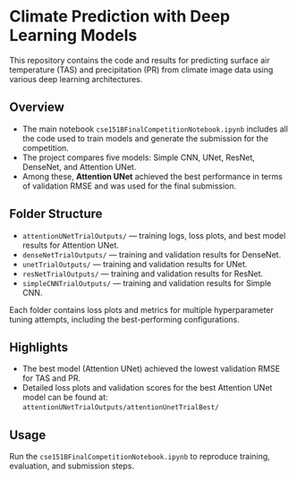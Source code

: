 # Climate Prediction with Deep Learning Models

This repository contains the code and results for predicting surface air temperature (TAS) and precipitation (PR) from climate image data using various deep learning architectures.

## Overview

- The main notebook `cse151BFinalCompetitionNotebook.ipynb` includes all the code used to train models and generate the submission for the competition.
- The project compares five models: Simple CNN, UNet, ResNet, DenseNet, and Attention UNet.
- Among these, **Attention UNet** achieved the best performance in terms of validation RMSE and was used for the final submission.

## Folder Structure

- `attentionUNetTrialOutputs/` — training logs, loss plots, and best model results for Attention UNet.  
- `denseNetTrialOutputs/` — training and validation results for DenseNet.  
- `unetTrialOutputs/` — training and validation results for UNet.  
- `resNetTrialOutputs/` — training and validation results for ResNet.  
- `simpleCNNTrialOutputs/` — training and validation results for Simple CNN.

Each folder contains loss plots and metrics for multiple hyperparameter tuning attempts, including the best-performing configurations.

## Highlights

- The best model (Attention UNet) achieved the lowest validation RMSE for TAS and PR.  
- Detailed loss plots and validation scores for the best Attention UNet model can be found at:  
  `attentionUNetTrialOutputs/attentionUnetTrialBest/`

## Usage

Run the `cse151BFinalCompetitionNotebook.ipynb` to reproduce training, evaluation, and submission steps.
